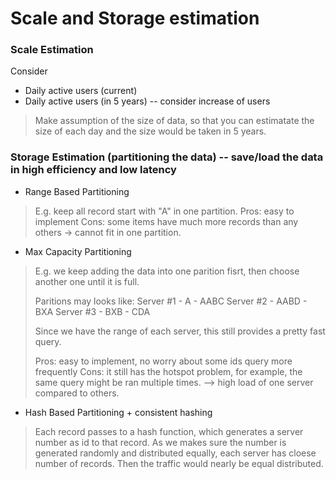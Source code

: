 # Scale and Storage estimation

### Scale Estimation

Consider

- Daily active users (current)
- Daily active users (in 5 years) -- consider increase of users

> Make assumption of the size of data, so that you can estimatate the size of each day and the size would be taken in 5 years.


### Storage Estimation (partitioning the data) -- save/load the data in high efficiency and low latency

- Range Based Partitioning
> E.g. keep all record start with "A" in one partition.
> Pros: easy to implement
> Cons: some items have much more records than any others -> cannot fit in one partition.

- Max Capacity Partitioning
> E.g. we keep adding the data into one parition fisrt, then choose another one until it is full.
>
> Paritions may looks like:
> Server #1 - A - AABC
> Server #2 - AABD - BXA
> Server #3 - BXB - CDA
> 
> Since we have the range of each server, this still provides a pretty fast query.
>
> Pros: easy to implement, no worry about some ids query more frequently
> Cons: it still has the hotspot problem, for example, the same query might be ran multiple times. --> high load of one server compared to others.

- Hash Based Partitioning + consistent hashing

> Each record passes to a hash function, which generates a server number as id to that record. As we makes sure the number is generated randomly and distributed equally, each server has cloese number of records. Then the traffic would nearly be equal distributed.



